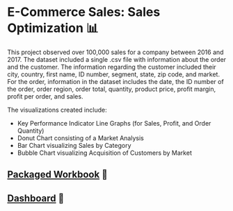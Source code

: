 # E-Commerce Sales: Sales Optimization 📊

This project observed over 100,000 sales for a company between 2016 and 2017. The dataset included a single .csv file with information about the order and the customer. The information regarding the customer included their city, country, first name, ID number, segment, state, zip code, and market. For the order, information in the dataset includes the date, the ID number of the order, order region, order total, quantity, product price, profit margin, profit per order, and sales. 

The visualizations created include: 
- Key Performance Indicator Line Graphs (for Sales, Profit, and Order Quantity)
- Donut Chart consisting of a Market Analysis
- Bar Chart visualizing Sales by Category
- Bubble Chart visualizing Acquisition of Customers by Market

## [Packaged Workbook](https://github.com/englands/Tableau/blob/main/Case%20Studies%20and%20Projects/Udemy/E-Commerce%20Sales%3A%20Sales%20Optimization/ECommerce%20Sales.twbx) 📔

## [Dashboard](https://github.com/englands/Tableau/blob/main/Case%20Studies%20and%20Projects/Udemy/E-Commerce%20Sales%3A%20Sales%20Optimization/E-Commerce%20Sales%20Sales%20Optimization%20Dashboard.png) 📔
